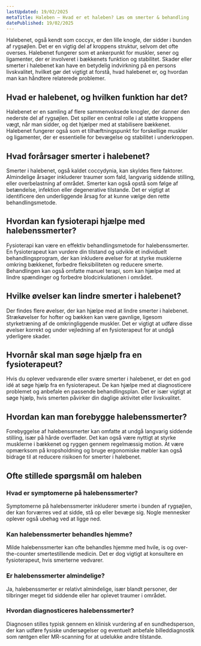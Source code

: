 ```yaml
---
lastUpdated: 19/02/2025
metaTitle: Haleben – Hvad er et haleben? Læs om smerter & behandling
datePublished: 19/02/2025
---
```


Halebenet, også kendt som coccyx, er den lille knogle, der sidder i bunden af rygsøjlen. Det er en vigtig del af kroppens struktur, selvom det ofte overses. Halebenet fungerer som et ankerpunkt for muskler, sener og ligamenter, der er involveret i bækkenets funktion og stabilitet. Skader eller smerter i halebenet kan have en betydelig indvirkning på en persons livskvalitet, hvilket gør det vigtigt at forstå, hvad halebenet er, og hvordan man kan håndtere relaterede problemer.

## Hvad er halebenet, og hvilken funktion har det?

Halebenet er en samling af flere sammenvoksede knogler, der danner den nederste del af rygsøjlen. Det spiller en central rolle i at støtte kroppens vægt, når man sidder, og det hjælper med at stabilisere bækkenet. Halebenet fungerer også som et tilhæftningspunkt for forskellige muskler og ligamenter, der er essentielle for bevægelse og stabilitet i underkroppen.

## Hvad forårsager smerter i halebenet?

Smerter i halebenet, også kaldet coccydynia, kan skyldes flere faktorer. Almindelige årsager inkluderer traumer som fald, langvarig siddende stilling, eller overbelastning af området. Smerter kan også opstå som følge af betændelse, infektion eller degenerative tilstande. Det er vigtigt at identificere den underliggende årsag for at kunne vælge den rette behandlingsmetode.

## Hvordan kan fysioterapi hjælpe med halebenssmerter?

Fysioterapi kan være en effektiv behandlingsmetode for halebenssmerter. En fysioterapeut kan vurdere din tilstand og udvikle et individuelt behandlingsprogram, der kan inkludere øvelser for at styrke musklerne omkring bækkenet, forbedre fleksibiliteten og reducere smerte. Behandlingen kan også omfatte manuel terapi, som kan hjælpe med at lindre spændinger og forbedre blodcirkulationen i området.

## Hvilke øvelser kan lindre smerter i halebenet?

Der findes flere øvelser, der kan hjælpe med at lindre smerter i halebenet. Strækøvelser for hofter og bækken kan være gavnlige, ligesom styrketræning af de omkringliggende muskler. Det er vigtigt at udføre disse øvelser korrekt og under vejledning af en fysioterapeut for at undgå yderligere skader.

## Hvornår skal man søge hjælp fra en fysioterapeut?

Hvis du oplever vedvarende eller svære smerter i halebenet, er det en god idé at søge hjælp fra en fysioterapeut. De kan hjælpe med at diagnosticere problemet og anbefale en passende behandlingsplan. Det er især vigtigt at søge hjælp, hvis smerten påvirker din daglige aktivitet eller livskvalitet.

## Hvordan kan man forebygge halebenssmerter?

Forebyggelse af halebenssmerter kan omfatte at undgå langvarig siddende stilling, især på hårde overflader. Det kan også være nyttigt at styrke musklerne i bækkenet og ryggen gennem regelmæssig motion. At være opmærksom på kropsholdning og bruge ergonomiske møbler kan også bidrage til at reducere risikoen for smerter i halebenet.

## Ofte stillede spørgsmål om haleben

### Hvad er symptomerne på halebenssmerter?

Symptomerne på halebenssmerter inkluderer smerte i bunden af rygsøjlen, der kan forværres ved at sidde, stå op eller bevæge sig. Nogle mennesker oplever også ubehag ved at ligge ned.

### Kan halebenssmerter behandles hjemme?

Milde halebenssmerter kan ofte behandles hjemme med hvile, is og over-the-counter smertestillende medicin. Det er dog vigtigt at konsultere en fysioterapeut, hvis smerterne vedvarer.

### Er halebenssmerter almindelige?

Ja, halebenssmerter er relativt almindelige, især blandt personer, der tilbringer meget tid siddende eller har oplevet traumer i området.

### Hvordan diagnosticeres halebenssmerter?

Diagnosen stilles typisk gennem en klinisk vurdering af en sundhedsperson, der kan udføre fysiske undersøgelser og eventuelt anbefale billeddiagnostik som røntgen eller MR-scanning for at udelukke andre tilstande.
